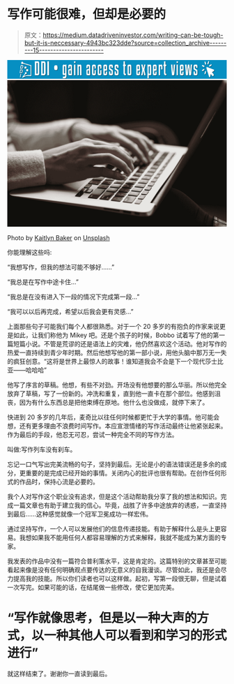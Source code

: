 # 写作可能很难，但却是必要的

> 原文：<https://medium.datadriveninvestor.com/writing-can-be-tough-but-it-is-neccessary-4943bc323dde?source=collection_archive---------15----------------------->

[![](img/63b9c2dae56b9b2be4f95970abf2262d.png)](http://www.track.datadriveninvestor.com/1B9E)![](img/e803d98e081fb6d1fa1ceae8990425c3.png)

Photo by [Kaitlyn Baker](https://unsplash.com/@kaitlynbaker?utm_source=medium&utm_medium=referral) on [Unsplash](https://unsplash.com?utm_source=medium&utm_medium=referral)

你能理解这些吗:

“我想写作，但我的想法可能不够好……”

“我总是在写作中途卡住…”

“我总是在没有进入下一段的情况下完成第一段…”

“我可以以后再完成，希望以后我会更有灵感…”

上面那些句子可能我们每个人都很熟悉。对于一个 20 多岁的有抱负的作家来说更是如此，让我们称他为 Mikey 吧。还是个孩子的时候，Bobbo 试着写了他的第一篇短篇小说。不管是荒谬的还是语法上的灾难，他仍然喜欢这个活动。他对写作的热爱一直持续到青少年时期。然后他想写他的第一部小说，用他头脑中那万无一失的疯狂创意。“这将是世界上最惊人的故事！谁知道我会不会是下一个现代莎士比亚——哈哈哈”

他写了序言的草稿。他想，有些不对劲。开场没有他想要的那么华丽。所以他完全放弃了草稿，写了一份新的。冲洗和重复，直到他一直卡在那个部位。他感到沮丧，因为有什么东西总是把他束缚在原地。他什么也没做成，就停下来了。

快进到 20 多岁的几年后，麦奇比以往任何时候都更忙于大学的事情。他可能会想，还有更多理由不浪费时间写作。本应宣泄情绪的写作活动最终让他紧张起来。作为最后的手段，他忍无可忍，尝试一种完全不同的写作方法。

叫做:写作列车没有刹车。

忘记一口气写出完美流畅的句子，坚持到最后。无论是小的语法错误还是多余的成分，更重要的是完成已经开始的事情。关闭内心的批评也很有帮助。在创作任何形式的作品时，保持心流是必要的。

我个人对写作这个职业没有追求，但是这个活动帮助我分享了我的想法和知识。完成一篇文章也有助于建立我的信心。毕竟，战胜了许多中途放弃的诱惑，一直坚持到最后……这种感觉就像一个冠军卫冕成功一样宏伟。

通过坚持写作，一个人可以发展他们的信息传递技能。有助于解释什么是头上更容易。我想如果我不能用任何人都容易理解的方式来解释，我就不能成为某方面的专家。

我发表的作品中没有一篇符合普利策水平，这是肯定的。这篇特别的文章甚至可能看起来像是没有任何明确观点要传达的无意义的自我漫谈。尽管如此，我还是会尽力提高我的技能。所以你们读者也可以这样做。起初，写第一段很无聊，但是试着一次写完。如果可能的话，在结尾做一些修改，使它更加完美。

# **“写作就像思考，但是以一种大声的方式，以一种其他人可以看到和学习的形式进行”**

就这样结束了。谢谢你一直读到最后。